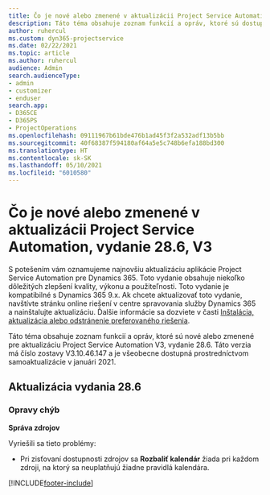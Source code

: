 ```yaml
---
title: Čo je nové alebo zmenené v aktualizácii Project Service Automation, vydanie 28.6, oprava V3
description: Táto téma obsahuje zoznam funkcií a opráv, ktoré sú dostupné v aktualizácii Project Service Automation, vydanie 28.6, oprava V3.
author: ruhercul
ms.custom: dyn365-projectservice
ms.date: 02/22/2021
ms.topic: article
ms.author: ruhercul
audience: Admin
search.audienceType:
- admin
- customizer
- enduser
search.app:
- D365CE
- D365PS
- ProjectOperations
ms.openlocfilehash: 09111967b61bde476b1ad45f3f2a532adf13b5bb
ms.sourcegitcommit: 40f68387f594180af64a5e5c748b6efa188bd300
ms.translationtype: HT
ms.contentlocale: sk-SK
ms.lasthandoff: 05/10/2021
ms.locfileid: "6010580"
---
```

# <a name="whats-new-or-changed-in-project-service-automation-update-release-286-v3"></a>Čo je nové alebo zmenené v aktualizácii Project Service Automation, vydanie 28.6, V3

S potešením vám oznamujeme najnovšiu aktualizáciu aplikácie Project Service Automation pre Dynamics 365. Toto vydanie obsahuje niekoľko dôležitých zlepšení kvality, výkonu a použiteľnosti. Toto vydanie je kompatibilné s Dynamics 365 9.x. Ak chcete aktualizovať toto vydanie, navštívte stránku online riešení v centre spravovania služby Dynamics 365 a nainštalujte aktualizáciu. Ďalšie informácie sa dozviete v časti [Inštalácia, aktualizácia alebo odstránenie preferovaného riešenia](/power-platform/admin/install-remove-preferred-solution).

Táto téma obsahuje zoznam funkcií a opráv, ktoré sú nové alebo zmenené pre aktualizáciu Project Service Automation V3, vydanie 28.6. Táto verzia má číslo zostavy V3.10.46.147 a je všeobecne dostupná prostredníctvom samoaktualizácie v januári 2021.

## <a name="update-release-286"></a>Aktualizácia vydania 28.6

### <a name="bug-fixes"></a>Opravy chýb


**Správa zdrojov**

Vyriešili sa tieto problémy:

- Pri zisťovaní dostupnosti zdrojov sa **Rozbaliť kalendár** žiada pri každom zdroji, na ktorý sa neuplatňujú žiadne pravidlá kalendára.


[!INCLUDE[footer-include](../includes/footer-banner.md)]
